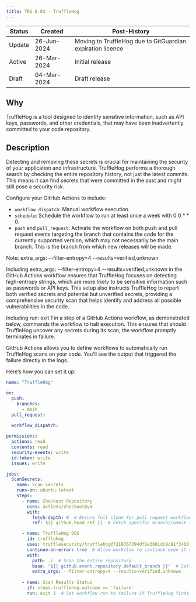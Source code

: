 ```yaml
---
title: TRG 8.03 - TruffleHog
---
```


| Status | Created     | Post-History    |
|--------|-------------|-----------------|
| Update | 26-Jun-2024 | Moving to TruffleHog due to GitGuardian expiration licence|
| Active | 26-Mar-2024 | Initial release |
| Draft  | 04-Mar-2024 | Draft release   |

## Why

TruffleHog is a tool designed to identify sensitive information, such as API keys, passwords, and other credentials, that may have been inadvertently committed to your code repository. 

## Description

Detecting and removing these secrets is crucial for maintaining the security of your application and infrastructure. TruffleHog performs a thorough search by checking the entire repository history, not just the latest commits. This means it can find secrets that were committed in the past and might still pose a security risk.

Configure your GitHub Actions to include:

- `workflow dispatch`: Manual workflow execution.
- `schedule`: Schedule the workflow to run at least once a week with 0 0 * * 0.
- `push` and `pull_request`: Activate the workflow on both push and pull request events targeting the branch that contains the code for the currently supported version, which may not necessarily be the main branch. This is the branch from which new releases will be made.

Note: extra_args: --filter-entropy=4 --results=verified,unknown

Including extra_args: --filter-entropy=4 --results=verified,unknown in the GitHub Actions workflow ensures that TruffleHog focuses on detecting high-entropy strings, which are more likely to be sensitive information such as passwords or API keys. This setup also instructs TruffleHog to report both verified secrets and potential but unverified secrets, providing a comprehensive security scan that helps identify and address all possible vulnerabilities in the code.

Including run: exit 1 in a step of a GitHub Actions workflow, as demonstrated below, commands the workflow to halt execution. This ensures that should TruffleHog uncover any secrets during its scan, the workflow promptly terminates in failure.

GitHub Actions allows you to define workflows to automatically run TruffleHog scans on your code. You'll see the output that triggered the failure directly in the logs.


Here’s how you can set it up:

```yml
name: "TruffleHog"

on:
  push:
    branches:
      - main
  pull_request:
    
  workflow_dispatch:

permissions:
  actions: read
  contents: read
  security-events: write
  id-token: write
  issues: write

jobs:
  ScanSecrets:
    name: Scan secrets
    runs-on: ubuntu-latest
    steps:
      - name: Checkout Repository
        uses: actions/checkout@v4
        with:
          fetch-depth: 0  # Ensure full clone for pull request workflows
          ref: ${{ github.head_ref }}  # Fetch specific branch/commit for pull requests

      - name: TruffleHog OSS
        id: trufflehog
        uses: trufflesecurity/trufflehog@f210767394df1e3001dc9c91f3460f6640be9e03 
        continue-on-error: true  # Allow workflow to continue even if secrets are found
        with:
          path: ./  # Scan the entire repository
          base: "${{ github.event.repository.default_branch }}"  # Set base branch for comparison (pull requests)
          extra_args: --filter-entropy=4 --results=verified,unknown
      
      - name: Scan Results Status
        if: steps.trufflehog.outcome == 'failure'
        run: exit 1  # Set workflow run to failure if TruffleHog finds secrets

```
